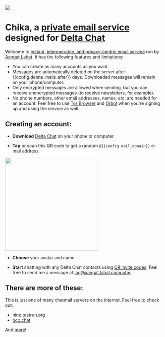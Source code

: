 
<img class="banner" src="collage-top.png"/>

# Chika, a [private email service](/privacy.html) designed for [Delta Chat](https://delta.chat) 

Welcome to [instant, interoperable, and privacy-centric email service](https://delta.chat/chatmail) run by [Aangat Lahat](https://aangat.lahat.computer). It has the following features and limitations:

- You can create as many accounts as you want.
- Messages are automatically deleted on the server after {{config.delete_mails_after}} days. Downloaded messages will remain on your phone/computer.
- Only encrypted messages are allowed when sending, but you can receive unencrypted messages (to receive newsletters, for example).
- No phone numbers, other email addresses, names, etc. are needed for an account. Feel free to use [Tor Browser](https://torproject.org) and [Orbot](https://orbot.app/) when you're signing up and using the service as well.

## Creating an account:

- **Download** [Delta Chat](https://delta.chat) on your phone or computer.

- **Tap** or scan this QR code to get a random `@{{config.mail_domain}}` e-mail address

<a href="DCACCOUNT:https://{{ config.mail_domain }}/new">
    <img width=300 style="float: none;" src="qr-chatmail-invite-{{config.mail_domain}}.png" /></a>

- **Choose** your avatar and name

- **Start** chatting with any Delta Chat contacts using [QR invite codes](https://delta.chat/en/help#howtoe2ee). Feel free to send me a message at [jag@aangat.lahat.computer](https://i.delta.chat/#8E071610C91955716231BF83F372F6F66711BF27&a=jag%40aangat.lahat.computer&n=Jag%20Talon&i=eHAJEholYVq&s=9pYlgM6Bezd).

## There are more of these:

This is just one of many chatmail servers on the internet. Feel free to check out:

- [nine.testrun.org](https://nine.testrun.org)
- [bcc.chat](https://bcc.chat)

And [more](https://delta.chat/chatmail)!

